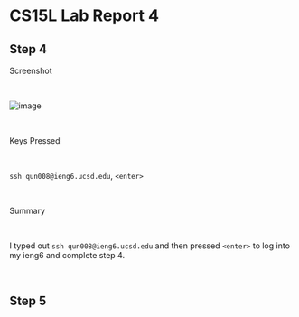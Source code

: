 # CS15L Lab Report 4
## Step 4
Screenshot

<br/>

![image](https://github.com/QuocBaoNNguyen/cse15l-lab-reports/assets/156359008/c87c18a4-ee96-4240-898c-551f9835c2f2)

<br/>

Keys Pressed

<br/>

`ssh qun008@ieng6.ucsd.edu`, `<enter>`

<br/>

Summary

<br/>

I typed out `ssh qun008@ieng6.ucsd.edu` and then pressed `<enter>` to log into my ieng6 and complete step 4.

<br/>

## Step 5
